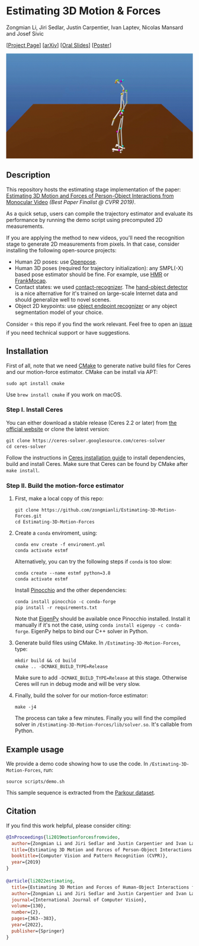 # Estimating 3D Motion & Forces
Zongmian Li, Jiri Sedlar, Justin Carpentier, Ivan Laptev, Nicolas Mansard and Josef Sivic

[[Project Page](https://www.di.ens.fr/willow/research/motionforcesfromvideo/)] [[arXiv](https://arxiv.org/pdf/1904.02683.pdf)] [[Oral Slides](https://www.di.ens.fr/willow/research/motionforcesfromvideo/research/li19mfv/li2019motionforces_slides.pdf)] [[Poster](https://www.di.ens.fr/willow/research/motionforcesfromvideo/research/li19mfv/li2019motionforces_poster.pdf)]

![Parkour Demo](./demo-parkour.gif)

## Description

This repository hosts the estimating stage implementation of the paper: [Estimating 3D Motion and Forces of Person-Object Interactions from Monocular Video](https://arxiv.org/pdf/1904.02683.pdf) *(Best Paper Finalist @ CVPR 2019)*.

As a quick setup, users can compile the trajectory estimator and evaluate its performance by running the demo script using precomputed 2D measurements. 

If you are applying the method to new videos, you'll need the recognition stage to generate 2D measurements from pixels. 
In that case, consider installing the following open-source projects:
- Human 2D poses: use [Openpose](https://github.com/CMU-Perceptual-Computing-Lab/openpose). 
- Human 3D poses (required for trajectory initialization): any SMPL(-X) based pose estimator should be fine. For example, use [HMR](https://github.com/akanazawa/hmr) or [FrankMocap](https://github.com/facebookresearch/frankmocap).
- Contact states: we used [contact-recognizer](https://github.com/zongmianli/contact-recognizer). The [hand-object detector](https://github.com/ddshan/hand_object_detector) is a nice alternative for it's trained on large-scale Internet data and should generalize well to novel scenes. 
- Object 2D keypoints: use [object endpoint recognizer](https://github.com/sedlaj45/endpoints) or any object segmentation model of your choice.

Consider :star: this repo if you find the work relevant.
Feel free to open an [issue](https://github.com/zongmianli/Estimating-3D-Motion-Forces/issues) if you need technical support or have suggestions.

## Installation

First of all, note that we need [CMake](https://cmake.org/) to generate native build files for Ceres and our motion-force estimator. CMake can be install via APT:
```terminal
sudo apt install cmake
```
Use `brew install cmake` if you work on macOS.

### Step I. Install Ceres

You can either download a stable release (Ceres 2.2 or later) from [the official website](http://ceres-solver.org/installation.html) or clone the latest version: 
```terminal
git clone https://ceres-solver.googlesource.com/ceres-solver
cd ceres-solver
```
Follow the instructions in [Ceres installation guide](http://ceres-solver.org/installation.html) to install dependencies, build and install Ceres.
Make sure that Ceres can be found by CMake after `make install`.

### Step II. Build the motion-force estimator

1. First, make a local copy of this repo:
   ```terminal
   git clone https://github.com/zongmianli/Estimating-3D-Motion-Forces.git
   cd Estimating-3D-Motion-Forces
   ```
2. Create a `conda` enviroment, using:
   ```terminal
   conda env create -f enviroment.yml
   conda activate estmf
   ```
   Alternatively, you can try the following steps if `conda` is too slow:
   ```
   conda create --name estmf python=3.8
   conda activate estmf
   ```
   Install [Pinocchio](https://stack-of-tasks.github.io/pinocchio/) and the other dependencies:
   ```
   conda install pinocchio -c conda-forge
   pip install -r requirements.txt
   ```
   Note that [EigenPy](https://github.com/stack-of-tasks/eigenpy) should be available once Pinocchio installed. Install it manually if it's not the case, using `conda install eigenpy -c conda-forge`. EigenPy helps to bind our C++ solver in Python.
   
3. Generate build files using CMake. In `/Estimating-3D-Motion-Forces`, type:
   ```terminal
   mkdir build && cd build
   cmake .. -DCMAKE_BUILD_TYPE=Release
   ```
   Make sure to add `-DCMAKE_BUILD_TYPE=Release` at this stage. Otherwise Ceres will run in debug mode and will be very slow.
   
4. Finally, build the solver for our motion-force estimator:
   ```terminal
   make -j4
   ```
   The process can take a few minutes. Finally you will find the compiled solver in `/Estimating-3D-Motion-Forces/lib/solver.so`. It's callable from Python.

## Example usage
We provide a demo code showing how to use the code. In `/Estimating-3D-Motion-Forces`, run:
```
source scripts/demo.sh
```
This sample sequence is extracted from the [Parkour dataset](https://github.com/zongmianli/Parkour-dataset).

## Citation

If you find this work helpful, please consider citing:
```bibtex
@InProceedings{li2019motionforcesfromvideo,
  author={Zongmian Li and Jiri Sedlar and Justin Carpentier and Ivan Laptev and Nicolas Mansard and Josef Sivic},
  title={Estimating 3D Motion and Forces of Person-Object Interactions from Monocular Video},
  booktitle={Computer Vision and Pattern Recognition (CVPR)},
  year={2019}
}

@article{li2022estimating,         
  title={Estimating 3D Motion and Forces of Human-Object Interactions from Internet Videos},
  author={Zongmian Li and Jiri Sedlar and Justin Carpentier and Ivan Laptev and Nicolas Mansard and Josef Sivic},
  journal={International Journal of Computer Vision},
  volume={130},
  number={2},
  pages={363--383},
  year={2022},
  publisher={Springer}
}
```
